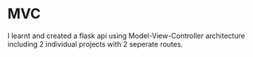 # MVC
I learnt and created a flask api using Model-View-Controller architecture including 2 individual projects with 2 seperate routes.
